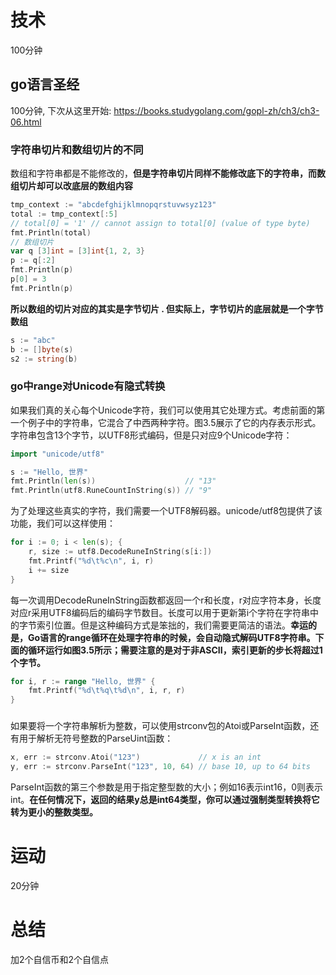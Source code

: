 # 技术
100分钟
## go语言圣经
100分钟, 下次从这里开始: https://books.studygolang.com/gopl-zh/ch3/ch3-06.html
### 字符串切片和数组切片的不同
数组和字符串都是不能修改的，**但是字符串切片同样不能修改底下的字符串，而数组切片却可以改底层的数组内容**

```go
tmp_context := "abcdefghijklmnopqrstuvwsyz123"
total := tmp_context[:5]
// total[0] = '1' // cannot assign to total[0] (value of type byte)
fmt.Println(total)
// 数组切片
var q [3]int = [3]int{1, 2, 3}
p := q[:2]
fmt.Println(p)
p[0] = 3
fmt.Println(p)
```

**所以数组的切片对应的其实是字节切片 . 但实际上，字节切片的底层就是一个字节数组**

```go
s := "abc"
b := []byte(s)
s2 := string(b)
```

### go中range对Unicode有隐式转换
如果我们真的关心每个Unicode字符，我们可以使用其它处理方式。考虑前面的第一个例子中的字符串，它混合了中西两种字符。图3.5展示了它的内存表示形式。字符串包含13个字节，以UTF8形式编码，但是只对应9个Unicode字符：
```go
import "unicode/utf8"

s := "Hello, 世界"
fmt.Println(len(s))                    // "13"
fmt.Println(utf8.RuneCountInString(s)) // "9"
```
为了处理这些真实的字符，我们需要一个UTF8解码器。unicode/utf8包提供了该功能，我们可以这样使用：
```go
for i := 0; i < len(s); {
    r, size := utf8.DecodeRuneInString(s[i:])
    fmt.Printf("%d\t%c\n", i, r)
    i += size
}
```

每一次调用DecodeRuneInString函数都返回一个r和长度，r对应字符本身，长度对应r采用UTF8编码后的编码字节数目。长度可以用于更新第i个字符在字符串中的字节索引位置。但是这种编码方式是笨拙的，我们需要更简洁的语法。**幸运的是，Go语言的range循环在处理字符串的时候，会自动隐式解码UTF8字符串。下面的循环运行如图3.5所示；需要注意的是对于非ASCII，索引更新的步长将超过1个字节。**

```go
for i, r := range "Hello, 世界" {
    fmt.Printf("%d\t%q\t%d\n", i, r, r)
}
```

### 
如果要将一个字符串解析为整数，可以使用strconv包的Atoi或ParseInt函数，还有用于解析无符号整数的ParseUint函数：

```go
x, err := strconv.Atoi("123")             // x is an int
y, err := strconv.ParseInt("123", 10, 64) // base 10, up to 64 bits
```

ParseInt函数的第三个参数是用于指定整型数的大小；例如16表示int16，0则表示int。**在任何情况下，返回的结果y总是int64类型，你可以通过强制类型转换将它转为更小的整数类型。**

# 运动
20分钟

# 总结
加2个自信币和2个自信点